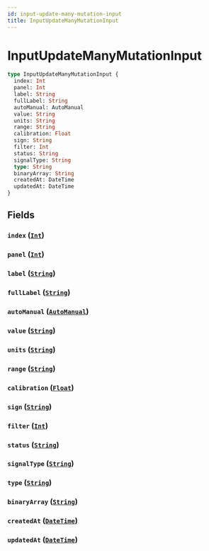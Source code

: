 ```yaml
---
id: input-update-many-mutation-input
title: InputUpdateManyMutationInput
---
```


 # InputUpdateManyMutationInput





```graphql
type InputUpdateManyMutationInput {
  index: Int
  panel: Int
  label: String
  fullLabel: String
  autoManual: AutoManual
  value: String
  units: String
  range: String
  calibration: Float
  sign: String
  filter: Int
  status: String
  signalType: String
  type: String
  binaryArray: String
  createdAt: DateTime
  updatedAt: DateTime
}
```


## Fields

### `index` ([`Int`](/scalars/int))




### `panel` ([`Int`](/scalars/int))




### `label` ([`String`](/scalars/string))




### `fullLabel` ([`String`](/scalars/string))




### `autoManual` ([`AutoManual`](/enums/auto-manual))




### `value` ([`String`](/scalars/string))




### `units` ([`String`](/scalars/string))




### `range` ([`String`](/scalars/string))




### `calibration` ([`Float`](/scalars/float))




### `sign` ([`String`](/scalars/string))




### `filter` ([`Int`](/scalars/int))




### `status` ([`String`](/scalars/string))




### `signalType` ([`String`](/scalars/string))




### `type` ([`String`](/scalars/string))




### `binaryArray` ([`String`](/scalars/string))




### `createdAt` ([`DateTime`](/scalars/date-time))




### `updatedAt` ([`DateTime`](/scalars/date-time))






